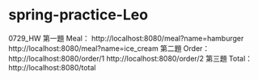 # spring-practice-Leo
0729_HW
第一題 Meal：
http://localhost:8080/meal?name=hamburger
http://localhost:8080/meal?name=ice_cream
第二題 Order：
http://localhost:8080/order/1
http://localhost:8080/order/2
第三題 Total：
http://localhost:8080/total
